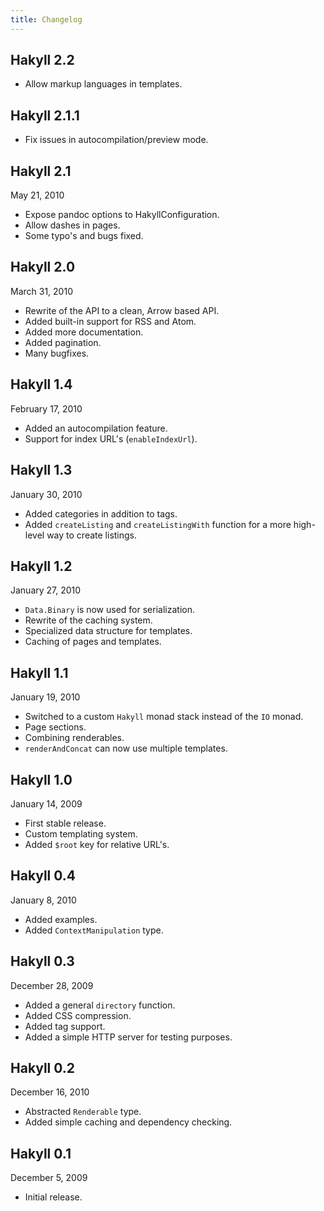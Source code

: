 ```yaml
---
title: Changelog
---
```


## Hakyll 2.2

- Allow markup languages in templates.

## Hakyll 2.1.1

- Fix issues in autocompilation/preview mode.

## Hakyll 2.1

May 21, 2010

- Expose pandoc options to HakyllConfiguration.
- Allow dashes in pages.
- Some typo's and bugs fixed.

## Hakyll 2.0

March 31, 2010

- Rewrite of the API to a clean, Arrow based API.
- Added built-in support for RSS and Atom.
- Added more documentation.
- Added pagination.
- Many bugfixes.

## Hakyll 1.4

February 17, 2010

- Added an autocompilation feature.
- Support for index URL's (`enableIndexUrl`).

## Hakyll 1.3

January 30, 2010

- Added categories in addition to tags.
- Added `createListing` and `createListingWith` function for a more high-level
  way to create listings.

## Hakyll 1.2

January 27, 2010

- `Data.Binary` is now used for serialization.
- Rewrite of the caching system.
- Specialized data structure for templates.
- Caching of pages and templates.

## Hakyll 1.1

January 19, 2010

- Switched to a custom `Hakyll` monad stack instead of the `IO` monad.
- Page sections.
- Combining renderables.
- `renderAndConcat` can now use multiple templates.

## Hakyll 1.0

January 14, 2009

- First stable release.
- Custom templating system.
- Added `$root` key for relative URL's.

## Hakyll 0.4

January 8, 2010

- Added examples.
- Added `ContextManipulation` type.

## Hakyll 0.3

December 28, 2009

- Added a general `directory` function.
- Added CSS compression.
- Added tag support.
- Added a simple HTTP server for testing purposes.

## Hakyll 0.2

December 16, 2010

- Abstracted `Renderable` type.
- Added simple caching and dependency checking.

## Hakyll 0.1

December 5, 2009

- Initial release.
